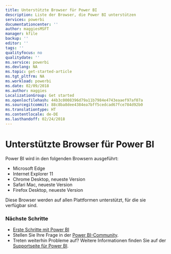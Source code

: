 ```yaml
---
title: Unterstützte Browser für Power BI
description: Liste der Browser, die Power BI unterstützen
services: powerbi
documentationcenter: ''
author: maggiesMSFT
manager: kfile
backup: ''
editor: ''
tags: ''
qualityfocus: no
qualitydate: ''
ms.service: powerbi
ms.devlang: NA
ms.topic: get-started-article
ms.tgt_pltfrm: NA
ms.workload: powerbi
ms.date: 02/09/2018
ms.author: maggies
LocalizationGroup: Get started
ms.openlocfilehash: 44b3c0008396d79a11b7984e4743eaaef97af07a
ms.sourcegitcommit: 88c8ba8dee4384ea7bff5cedcad67fce784d92b0
ms.translationtype: HT
ms.contentlocale: de-DE
ms.lasthandoff: 02/24/2018
---
```

# <a name="supported-browsers-for-power-bi"></a>Unterstützte Browser für Power BI
Power BI wird in den folgenden Browsern ausgeführt:

* Microsoft Edge
* Internet Explorer 11
* Chrome Desktop, neueste Version
* Safari Mac, neueste Version
* Firefox Desktop, neueste Version

Diese Browser werden auf allen Plattformen unterstützt, für die sie verfügbar sind.

### <a name="next-steps"></a>Nächste Schritte
* [Erste Schritte mit Power BI](service-get-started.md)
* Stellen Sie Ihre Frage in der [Power BI-Community](http://community.powerbi.com/).
* Treten weiterhin Probleme auf? Weitere Informationen finden Sie auf der [Supportseite für Power BI](https://powerbi.microsoft.com/support/).

